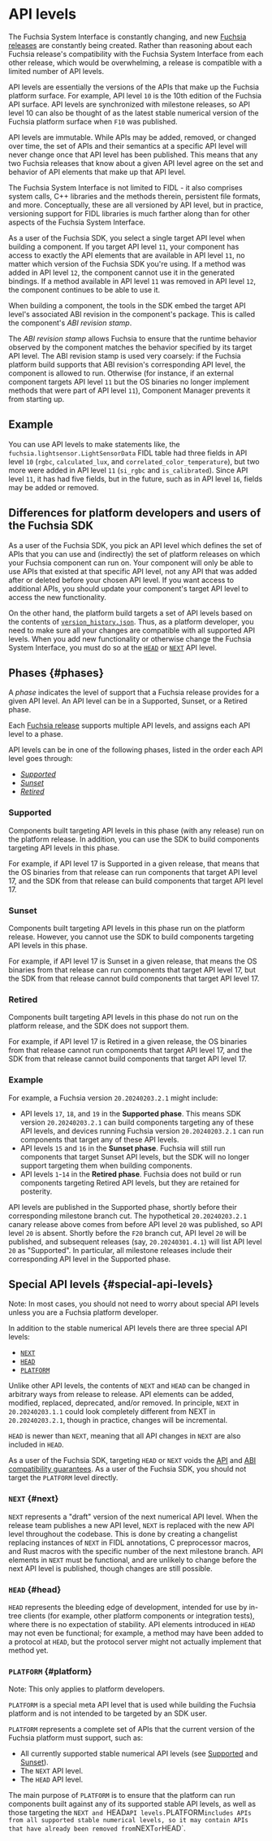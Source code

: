 # API levels

The Fuchsia System Interface is constantly changing, and new
[Fuchsia releases][fuchsia-release-doc] are constantly being created. Rather
than reasoning about each Fuchsia release's compatibility with the Fuchsia
System Interface from each other release, which would be overwhelming, a release
is compatible with a limited number of API levels.

API levels are essentially the versions of the APIs that make up the Fuchsia
platform surface. For example, API level `10` is the 10th edition of the Fuchsia
API surface. API levels are synchronized with milestone releases, so API level
10 can also be thought of as the latest stable numerical version of the
Fuchsia platform surface when `F10` was published.

API levels are immutable. While APIs may be added, removed, or changed over
time, the set of APIs and their semantics at a specific API level will never
change once that API level has been published. This means that any two Fuchsia
releases that know about a given API level agree on the set and behavior of
API elements that make up that API level.

The Fuchsia System Interface is not limited to FIDL - it also comprises
system calls, C++ libraries and the methods therein, persistent file formats,
and more. Conceptually, these are all versioned by API level, but in practice,
versioning support for FIDL libraries is much farther along than for other
aspects of the Fuchsia System Interface.

As a user of the Fuchsia SDK, you select a single target API level when building
a component. If you target API level `11`, your component has access to exactly
the API elements that are available in API level `11`, no matter which version
of the Fuchsia SDK you're using. If a method was added in API level `12`, the
component cannot use it in the generated bindings. If a method available in API
level `11` was removed in API level `12`, the component continues to be able to
use it.

When building a component, the tools in the SDK embed the target API level's
associated ABI revision in the component's package. This is called the
component's _ABI revision stamp_.

The _ABI revision stamp_ allows Fuchsia to ensure that the runtime behavior
observed by the component matches the behavior specified by its target API level.
The ABI revision stamp is used very coarsely: if the Fuchsia platform build
supports that ABI revision's corresponding API level, the component is allowed
to run. Otherwise (for instance, if an external component targets API level `11`
but the OS binaries no longer implement methods that were part of API level
`11`), Component Manager prevents it from starting up.

## Example

You can use API levels to make statements like, the
`fuchsia.lightsensor.LightSensorData` FIDL table had three fields in API level
`10` (`rgbc`, `calculated_lux`, and `correlated_color_temperature`), but two more
were added in API level `11` (`si_rgbc` and `is_calibrated`). Since API level `11`,
it has had five fields, but in the future, such as in API level `16`, fields may
be added or removed.

## Differences for platform developers and users of the Fuchsia SDK

As a user of the Fuchsia SDK, you pick an API level which defines the set of
APIs that you can use and (indirectly) the set of platform releases on which
your Fuchsia component can run on. Your component will only be able to use APIs
that existed at that specific API level, not any API that was added after or
deleted before your chosen API level. If you want access to additional APIs, you
should update your component's target API level to access the new functionality.

On the other hand, the platform build targets a set of API levels based on the
contents of [`version_history.json`](/sdk/version_history.json). Thus,
as a platform developer, you need to make sure all your changes are compatible
with all supported API levels. When you add new functionality or otherwise
change the Fuchsia System Interface, you must do so at the [`HEAD`](#head) or
[`NEXT`](#next) API level.

## Phases {#phases}

A _phase_ indicates the level of support that a Fuchsia release provides for
a given API level. An API level can be in a Supported, Sunset, or a Retired
phase.

Each [Fuchsia release][fuchsia-release-doc] supports multiple API levels, and
assigns each API level to a phase.

API levels can be in one of the following phases, listed in the order each API
level goes through:

* [_Supported_](#supported)
* [_Sunset_](#sunset)
* [_Retired_](#retired)

### Supported

Components built targeting API levels in this phase (with any release) run
on the platform release. In addition, you can use the SDK to build
components targeting API levels in this phase.

For example, if API level 17 is Supported in a given release, that means that
the OS binaries from that release can run components that target API level 17,
and the SDK from that release can build components that target API level 17.

### Sunset

Components built targeting API levels in this phase run on the platform
release. However, you cannot use the SDK to build components targeting
API levels in this phase.

For example, if API level 17 is Sunset in a given release, that means the OS
binaries from that release can run components that target API level 17, but the
SDK from that release cannot build components that target API level 17.

### Retired

Components built targeting API levels in this phase do not run on the platform
release, and the SDK does not support them.

For example, if API level 17 is Retired in a given release, the OS binaries from
that release cannot run components that target API level 17, and the SDK from
that release cannot build components that target API level 17.

### Example

For example, a Fuchsia version `20.20240203.2.1` might include:

* API levels `17`, `18`, and `19` in the **Supported phase**. This means SDK
  version `20.20240203.2.1` can build components targeting any of these API
  levels, and devices running Fuchsia version `20.20240203.2.1` can run
  components that target any of these API levels.
* API levels `15` and `16` in the **Sunset phase**. Fuchsia will still run
  components that target Sunset API levels, but the SDK will no longer support
  targeting them when building components.
* API levels `1`-`14` in the **Retired phase**. Fuchsia does not
  build or run components targeting Retired API levels, but they are retained
  for posterity.

API levels are published in the Supported phase, shortly before their
corresponding milestone branch cut. The hypothetical `20.20240203.2.1` canary
release above comes from before API level `20` was published, so API level `20`
is absent. Shortly before the `F20` branch cut, API level `20` will be
published, and subsequent releases (say, `20.20240301.4.1`) will list API level
`20` as "Supported". In particular, all milestone releases include their
corresponding API level in the Supported phase.

## Special API levels {#special-api-levels}

Note: In most cases, you should not need to worry about special API levels
unless you are a Fuchsia platform developer.

In addition to the stable numerical API levels there are three special API
levels:

* [`NEXT`](#next)
* [`HEAD`](#head)
* [`PLATFORM`](#platform)

Unlike other API levels, the contents of `NEXT` and `HEAD` can be changed in
arbitrary ways from release to release. API elements can be added, modified,
replaced, deprecated, and/or removed. In principle, `NEXT` in `20.20240203.1.1`
could look completely different from NEXT in `20.20240203.2.1`, though in
practice, changes will be incremental.

`HEAD` is newer than `NEXT`, meaning that all API changes in `NEXT` are also
included in `HEAD`.

As a user of the Fuchsia SDK, targeting `HEAD` or `NEXT` voids the
[API][api-compability] and [ABI compatibility guarantees][abi-compability]. As
a user of the Fuchsia SDK, you should not target the `PLATFORM` level directly.

### `NEXT` {#next}

`NEXT` represents a "draft" version of the next numerical API level. When the
release team publishes a new API level, `NEXT` is replaced with the new API
level throughout the codebase. This is done by creating a changelist replacing
instances of `NEXT` in FIDL annotations, C preprocessor macros, and Rust macros
with the specific number of the next milestone branch. API elements in `NEXT`
must be functional, and are unlikely to change before the next API level is
published, though changes are still possible.

### `HEAD` {#head}

`HEAD` represents the bleeding edge of development, intended for use by in-tree
clients (for example, other platform components or integration tests), where
there is no expectation of stability. API elements introduced in `HEAD` may not
even be functional; for example, a method may have been added to a protocol at
`HEAD`, but the protocol server might not actually implement that method yet.

### `PLATFORM` {#platform}

Note: This only applies to platform developers.

`PLATFORM` is a special meta API level that is used while building the Fuchsia
platform and is not intended to be targeted by an SDK user.

`PLATFORM` represents a complete set of APIs that the current version of
the Fuchsia platform must support, such as:

* All currently supported stable numerical API levels (see
  [Supported](#supported) and [Sunset](#sunset)).
* The `NEXT` API level.
* The `HEAD` API level.

The main purpose of `PLATFORM` is to ensure that the platform can run components
built against any of its supported stable API levels, as well as those targeting
the `NEXT and `HEAD` API levels. `PLATFORM` includes APIs from all supported
stable numerical levels, so it may contain APIs that have already been removed
from `NEXT` or `HEAD`.

[abi-compability]: /docs/concepts/versioning/compatibility.md#abi-compatibility-guarantee
[api-compability]: /docs/concepts/versioning/compatibility.md#api-compatibility-guarantee
[fuchsia-release-doc]: /docs/concepts/versioning/release.md